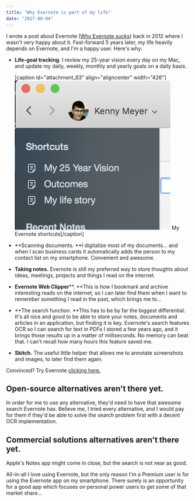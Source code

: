 ```yaml
---
title: "Why Evernote is part of my life"
date: "2017-09-04"
---
```


I wrote a post about Evernote ([Why Evernote sucks](https://www.kennymeyer.net/2012/03/15/why-evernote-sucks/)) back in 2012 where I wasn't very happy about it. Fast-forward 5 years later, my life heavily depends on Evernote, and I'm a happy user. Here's why:

- **Life-goal tracking**. I review my 25-year vision every day on my Mac, and update my daily, weekly, monthly and yearly goals on a daily basis.
    
    \[caption id="attachment\_63" align="aligncenter" width="426"\]![My Evernote shortcuts](/assets/images/Screen-Shot-2017-09-03-at-20.51.49.png) My Evernote shortcuts\[/caption\]
- **Scanning documents. **I digitalize most of my documents... and when I scan business cards it automatically adds the person to my contact list on my smartphone. Convenient and awesome.
- **Taking notes.** Evernote is still my preferred way to store thoughts about ideas, meetings, projects and things I read on the internet.
- **Evernote Web Clipper****. **This is how I bookmark and archive interesting reads on the internet, so I can later find them when I want to remember something I read in the past, which brings me to...
- **The search function. **This has to be by far the biggest differential. It's all nice and good to be able to store your notes, documents and articles in an application, but finding it is key. Evernote's search features OCR so I can search for text in PDFs I stored a few years ago, and it brings those results up in a matter of milliseconds. No memory can beat that. I can't recall how many hours this feature saved me.
- **Skitch.** The useful little helper that allows me to annotate screenshots and images, to later find them again.

Convinced? Try Evernote [clicking here.](https://www.evernote.com/referral/Registration.action?sig=4841f1fbd43486e1415a5600c9c00a25ac62e43bd1961fa4cd161e2dc82d26aa&uid=15060677)

## Open-source alternatives aren't there yet.

In order for me to use any alternative, they'd need to have that awesome search Evernote has. Believe me, I tried every alternative, and I would pay for them if they'd be able to solve the search problem first with a decent OCR implementation.

## Commercial solutions alternatives aren't there yet.

Apple's Notes app might come in close, but the search is not near as good.

All-in-all I love using Evernote, but the only reason I'm a Premium user is for using the Evernote app on my smartphone. There surely is an opportunity for a good app which focuses on personal power users to get some of that market share...
